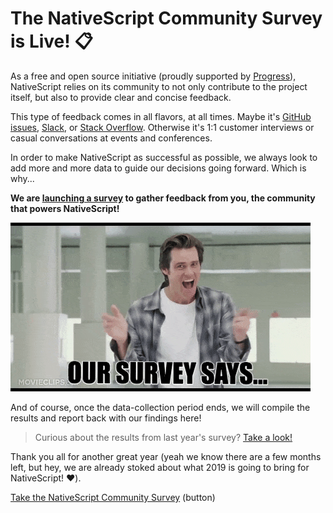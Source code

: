 # The NativeScript Community Survey is Live! 📋

As a free and open source initiative (proudly supported by [Progress](https://www.progress.com/)), NativeScript relies on its community to not only contribute to the project itself, but also to provide clear and concise feedback.

This type of feedback comes in all flavors, at all times. Maybe it's [GitHub issues](https://github.com/NativeScript/NativeScript/issues), [Slack](https://developer.telerik.com/wp-login.php?action=slack-invitation), or [Stack Overflow](https://stackoverflow.com/questions/tagged/nativescript). Otherwise it's 1:1 customer interviews or casual conversations at events and conferences.

In order to make NativeScript as successful as possible, we always look to add more and more data to guide our decisions going forward. Which is why...

**We are [launching a survey](https://progress.co1.qualtrics.com/jfe/form/SV_eJOutHRaMH4klcV) to gather feedback from you, the community that powers NativeScript!**

![survey says](survey-says.gif)

And of course, once the data-collection period ends, we will compile the results and report back with our findings here!

> Curious about the results from last year's survey? [Take a look!](https://www.nativescript.org/blog/nativescript-community-survey-results-winter-2017)

Thank you all for another great year (yeah we know there are a few months left, but hey, we are already stoked about what 2019 is going to bring for NativeScript! ❤️).

[Take the NativeScript Community Survey](https://progress.co1.qualtrics.com/jfe/form/SV_eJOutHRaMH4klcV) (button)